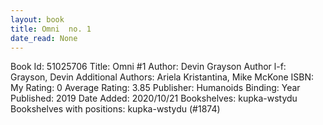```yaml
---
layout: book
title: Omni  no. 1
date_read: None
---
```


Book Id: 51025706
Title: Omni #1
Author: Devin Grayson
Author l-f: Grayson, Devin
Additional Authors: Ariela Kristantina, Mike McKone
ISBN: 
My Rating: 0
Average Rating: 3.85
Publisher: Humanoids
Binding: 
Year Published: 2019
Date Added: 2020/10/21
Bookshelves: kupka-wstydu
Bookshelves with positions: kupka-wstydu (#1874)


